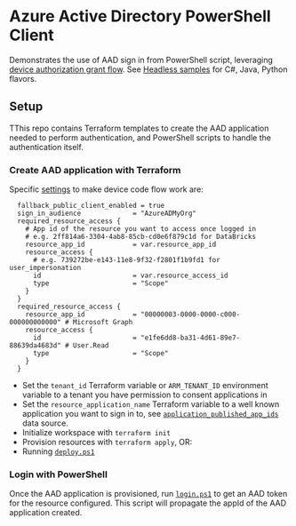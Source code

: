 # Azure Active Directory PowerShell Client

Demonstrates the use of AAD sign in from PowerShell script, leveraging [device authorization grant flow](https://learn.microsoft.com/azure/active-directory/develop/v2-oauth2-device-code). See [Headless samples](https://learn.microsoft.com/azure/active-directory/develop/sample-v2-code#headless) for C#, Java, Python flavors.

## Setup
TThis repo contains Terraform templates to create the AAD application needed to perform authentication, and PowerShell scripts to handle the authentication itself.

### Create AAD application with Terraform
Specific [settings](terraform/modules/application/main.tf) to make device code flow work are:

```hcl
  fallback_public_client_enabled = true 
  sign_in_audience             = "AzureADMyOrg"
  required_resource_access {
    # App id of the resource you want to access once logged in
    # e.g. 2ff814a6-3304-4ab8-85cb-cd0e6f879c1d for DataBricks
    resource_app_id            = var.resource_app_id
    resource_access {
      # e.g. 739272be-e143-11e8-9f32-f2801f1b9fd1 for user_impersonation
      id                       = var.resource_access_id
      type                     = "Scope"
    }
  }
  required_resource_access {
    resource_app_id            = "00000003-0000-0000-c000-000000000000" # Microsoft Graph
    resource_access {
      id                       = "e1fe6dd8-ba31-4d61-89e7-88639da4683d" # User.Read
      type                     = "Scope"
    }
  }
```
- Set the `tenant_id` Terraform variable or `ARM_TENANT_ID` environment variable to a tenant you have permission to consent applications in
- Set the `resource_application_name` Terraform variable to a well known application you want to sign in to, see [`application_published_app_ids`](https://registry.terraform.io/providers/hashicorp/azuread/latest/docs/data-sources/application_published_app_ids) data source.
- Initialize workspace with `terraform init`
- Provision resources with `terraform apply`, OR:
- Running [`deploy.ps1`](scripts/deploy.ps1)

### Login with PowerShell
Once the AAD application is provisioned, run [`login.ps1`](scripts/login.ps1) to get an AAD token for the resource configured. This script will propagate the appId of the AAD application created.